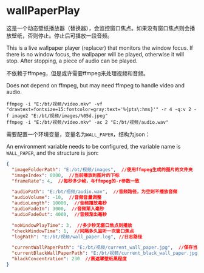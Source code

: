 # wallPaperPlay

这是一个动态壁纸播放器（替换器），会监控窗口焦点。如果没有窗口焦点则会播放壁纸，否则停止。停止后可播放一段音频。

This is a live wallpaper player (replacer) that monitors the window focus.
If there is no window focus, the wallpaper will be played, otherwise it will stop. After stopping, a piece of audio can be played.

不依赖于ffmpeg，但是或许需要ffmpeg来处理视频和音频。

Does not depend on ffmpeg, but may need ffmpeg to handle video and audio.

```batch
ffmpeg -i "E:/bt/视频/video.mkv" -vf "drawtext=fontsize=15:fontcolor=gray:text='%{pts\:hms}'" -r 4 -q:v 2 -f image2 "E:/bt/视频/images/%05d.jpeg"
ffmpeg -i "E:/bt/视频/video.mkv" -ac 2 "E:/bt/视频/audio.wav"
```

需要配置一个环境变量，变量名为`WALL_PAPER`，结构为json：

An environment variable needs to be configured, the variable name is `WALL_PAPER`, and the structure is json:

```json
{
  "imageFolderPath": "E:/bt/视频/images",  //使用ffmpeg生成的图片的文件夹
  "imageIndex": 8000,  //当前播放到图片的下标
  "frameRate": 4,  //每秒多少帧，与ffmpeg的-r参数一致

  "audioPath": "E:/bt/视频/audio.wav",  //音频路径，为空则不播放音频
  "audioVolume": -10,  //音频音量调整
  "audioLength": 10000,  //音频播放毫秒
  "audioFadeIn": 3000,  //音频渐入毫秒
  "audioFadeOut": 4000,  //音频渐出毫秒

  "noWindowPlayTime": 3,  //多少秒无窗口焦点则播放
  "checkWindowTime": 1,  //间隔多久监听一次窗口焦点
  "logPath": "E:/bt/视频/wall_paper.log", //日志路径

  "currentWallPaperPath": "E:/bt/视频/current_wall_paper.jpg",  //保存当前壁纸路径，为空则不保存
  "currentBlackWallPaperPath": "E:/bt/视频/current_black_wall_paper.jpg",  //保存当前黑遮罩壁纸路径，为空则不保存
  "blackConcentration": 230  //黑遮罩壁纸黑程度
}
```

